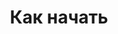 ---
id: 252
title: Как начать
displayName: Как начать
order: 2
published: true
headerName: Как начать
headerOrder: 20
---